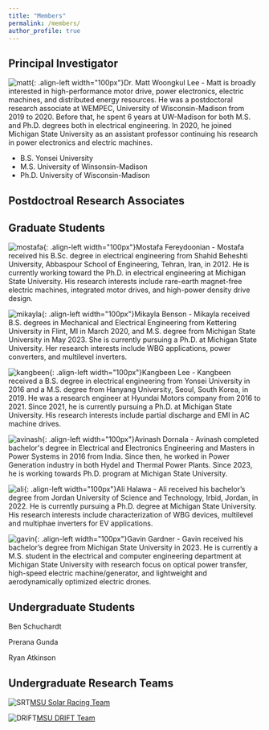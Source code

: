 ```yaml
---
title: "Members"
permalink: /members/
author_profile: true
---
```

Principal Investigator
-----
![matt](/mattwklee.github.io/images/mwl.png){: .align-left width="100px"}Dr. Matt Woongkul Lee - Matt is broadly interested in high-performance motor drive, power electronics, electric machines, and distributed energy resources. He was a postdoctoral research associate at WEMPEC, University of Wisconsin-Madison from 2019 to 2020. Before that, he spent 6 years at UW-Madison for both M.S. and Ph.D. degrees both in electrical engineering. In 2020, he joined Michigan State University as an assistant professor continuing his research in power electronics and electric machines. 

- B.S. Yonsei University
- M.S. University of Winsonsin-Madison
- Ph.D. University of Wisconsin-Madison

Postdoctroal Research Associates
-----

Graduate Students
-----
![mostafa](/mattwklee.github.io/images/mf.png){: .align-left width="100px"}Mostafa Fereydoonian - Mostafa received his B.Sc. degree in electrical engineering from Shahid Beheshti University, Abbaspour School of Engineering, Tehran, Iran, in 2012. He is currently working toward the Ph.D. in electrical engineering at Michigan State University. His research interests include rare-earth magnet-free electric machines, integrated motor drives, and high-power density drive design.




![mikayla](/mattwklee.github.io/images/mb.png){: .align-left width="100px"}Mikayla Benson - Mikayla received B.S. degrees in Mechanical and Electrical Engineering from Kettering University in Flint, MI in March 2020, and M.S. degree from Michigan State University in May 2023. She is currently pursuing a Ph.D. at Michigan State University. Her research interests include WBG applications, power converters, and multilevel inverters.




![kangbeen](/mattwklee.github.io/images/kbl.png){: .align-left width="100px"}Kangbeen Lee - Kangbeen received a B.S. degree in electrical engineering from Yonsei University in 2016 and a M.S. degree from Hanyang University, Seoul, South Korea, in 2019. He was a research engineer at Hyundai Motors company from 2016 to 2021. Since 2021, he is currently pursuing a Ph.D. at Michigan State University. His research interests include partial discharge and EMI in AC machine drives.




![avinash](/mattwklee.github.io/images/ad.png){: .align-left width="100px"}Avinash Dornala - Avinash completed bachelor's degree in Electrical and Electronics Engineering and Masters in Power Systems in 2016 from India. Since then, he worked in Power Generation industry in both Hydel and Thermal Power Plants. Since 2023, he is working towards Ph.D. program at Michigan State University.




![ali](/mattwklee.github.io/images/ah.png){: .align-left width="100px"}Ali Halawa - Ali received his bachelor’s degree from Jordan University of Science and Technology, Irbid, Jordan, in 2022. He is currently pursuing a Ph.D. degree at Michigan State University. His research interests include characterization of WBG devices, multilevel and multiphae inverters for EV applications.




![gavin](/mattwklee.github.io/images/gg.png){: .align-left width="100px"}Gavin Gardner - Gavin received his bachelor’s degree from Michigan State University in 2023. He is currently a M.S. student in the electrical and computer engineering department at Michigan State University with research focus on optical power transfer, high-speed electric machine/generator, and lightweight and aerodynamically optimized electric drones.

Undergraduate Students
-----
Ben Schuchardt

Prerana Gunda

Ryan Atkinson


Undergraduate Research Teams
-----
![SRT](/mattwklee.github.io/images/SRT.png)[MSU Solar Racing Team](https://www.msusolar.com/)

![DRIFT](/mattwklee.github.io/images/DRIFT.png)[MSU DRIFT Team](https://www.teamdrift.org/)
